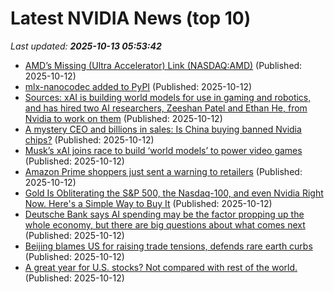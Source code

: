 # Latest NVIDIA News (top 10)
_Last updated: **2025-10-13 05:53:42**_

- [AMD’s Missing (Ultra Accelerator) Link (NASDAQ:AMD)](https://biztoc.com/x/9b8eefe25032723f) (Published: 2025-10-12)
- [mlx-nanocodec added to PyPI](https://pypi.org/project/mlx-nanocodec/) (Published: 2025-10-12)
- [Sources: xAI is building world models for use in gaming and robotics, and has hired two AI researchers, Zeeshan Patel and Ethan He, from Nvidia to work on them](https://biztoc.com/x/b1285bd74e0adc75) (Published: 2025-10-12)
- [A mystery CEO and billions in sales: Is China buying banned Nvidia chips?](https://indianexpress.com/article/technology/tech-news-technology/a-mystery-ceo-and-billions-in-sales-is-china-buying-banned-nvidia-chips-10302088/) (Published: 2025-10-12)
- [Musk’s xAI joins race to build ‘world models’ to power video games](https://biztoc.com/x/15399bc363b4f47e) (Published: 2025-10-12)
- [Amazon Prime shoppers just sent a warning to retailers](https://www.thestreet.com/retail/amazon-prime-shoppers-just-sent-a-warning-to-retailers) (Published: 2025-10-12)
- [Gold Is Obliterating the S&P 500, the Nasdaq-100, and even Nvidia Right Now. Here's a Simple Way to Buy It](https://biztoc.com/x/c067eb6b4f2a1301) (Published: 2025-10-12)
- [Deutsche Bank says AI spending may be the factor propping up the whole economy, but there are big questions about what comes next](https://freerepublic.com/focus/f-chat/4345828/posts) (Published: 2025-10-12)
- [Beijing blames US for raising trade tensions, defends rare earth curbs](https://www.channelnewsasia.com/east-asia/us-china-trade-tensions-rare-earth-curbs-5396801) (Published: 2025-10-12)
- [A great year for U.S. stocks? Not compared with rest of the world.](https://www.japantimes.co.jp/business/2025/10/12/markets/us-global-stocks-focus/) (Published: 2025-10-12)
